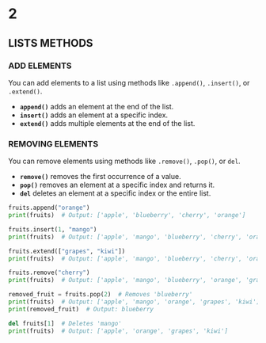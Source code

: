 # 2

## LISTS METHODS

### ADD ELEMENTS

You can add elements to a list using methods like `.append()`, `.insert()`, or `.extend()`.

- **`append()`** adds an element at the end of the list.
- **`insert()`** adds an element at a specific index.
- **`extend()`** adds multiple elements at the end of the list.

### REMOVING ELEMENTS

You can remove elements using methods like `.remove()`, `.pop()`, or `del`.

- **`remove()`** removes the first occurrence of a value.
- **`pop()`** removes an element at a specific index and returns it.
- **`del`** deletes an element at a specific index or the entire list.

```python
fruits.append("orange")
print(fruits)  # Output: ['apple', 'blueberry', 'cherry', 'orange']

fruits.insert(1, "mango")
print(fruits)  # Output: ['apple', 'mango', 'blueberry', 'cherry', 'orange']

fruits.extend(["grapes", "kiwi"])
print(fruits)  # Output: ['apple', 'mango', 'blueberry', 'cherry', 'orange', 'grapes', 'kiwi']

fruits.remove("cherry")
print(fruits)  # Output: ['apple', 'mango', 'blueberry', 'orange', 'grapes', 'kiwi']

removed_fruit = fruits.pop(2)  # Removes 'blueberry'
print(fruits)  # Output: ['apple', 'mango', 'orange', 'grapes', 'kiwi']
print(removed_fruit)  # Output: blueberry

del fruits[1]  # Deletes 'mango'
print(fruits)  # Output: ['apple', 'orange', 'grapes', 'kiwi']

```